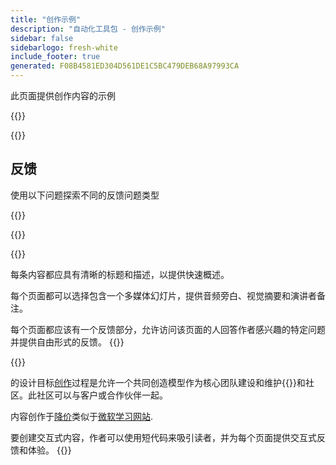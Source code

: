 ```yaml
---
title: "创作示例"
description: "自动化工具包 - 创作示例"
sidebar: false
sidebarlogo: fresh-white
include_footer: true
generated: F08B4581ED304D561DE1C5BC479DEB68A97993CA
---
```


<div class="optional">

此页面提供创作内容的示例

</div>

{{<presentation slides="1,2">}}

<div class="optional">

{{<presentationStyles>}}

## 反馈

使用以下问题探索不同的反馈问题类型

{{<questions name="/content/zh-hans/contribution/sample.json" completed="感谢您完成问题" shownavigationbuttons="false" locale="zh-hans">}}

</div>

</div>

{{<slideStyles>}}

{{<slide  id="slide1" audio="authoring/overview.mp3?v=1" description="Authoring Overview" localImage="/images/illustrations/Authoring-Overview.svg" >}}

每条内容都应具有清晰的标题和描述，以提供快速概述。

每个页面都可以选择包含一个多媒体幻灯片，提供音频旁白、视觉摘要和演讲者备注。

每个页面都应该有一个反馈部分，允许访问该页面的人回答作者感兴趣的特定问题并提供自由形式的反馈。
{{</slide>}}

{{<slide  id="slide2" audio="authoring/goals.mp3" description="Authoring Goals" localImage="/images/illustrations/Authoring-Goals.svg" >}}

的设计目标[创作](/zh-hans/contribution/authoring)过程是允许一个共同创造模型作为核心团队建设和维护{{<product-name>}}和社区。此社区可以与客户或合作伙伴一起。

内容创作于[降价](https://learn.microsoft.com/contribute/markdown-reference)类似于[微软学习网站](https://learn.microsoft.com).

要创建交互式内容，作者可以使用短代码来吸引读者，并为每个页面提供交互式反馈和体验。
{{</slide>}}
